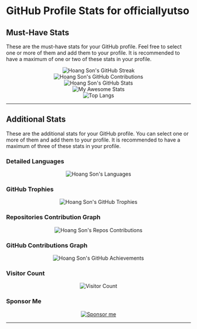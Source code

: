 # GitHub Profile Stats for officiallyutso

## Must-Have Stats

These are the must-have stats for your GitHub profile. Feel free to select one or more of them and add them to your profile. It is recommended to have a maximum of one or two of these stats in your profile.

<div align="center">
    <img src="https://github-readme-streak-stats.herokuapp.com/?user=officiallyutso&theme=radical" alt="Hoang Son's GitHub Streak" />
</div>

<div align="center">
    <img src="https://camo.githubusercontent.com/9adea6d5e35296a9a112cecc0ddac511f40c86c5dc4c529cb63bbd870363a7e4/68747470733a2f2f6769746875622d636f6e747269627574696f6e2d73746174732e76657263656c2e6170702f6170692f3f757365726e616d653d6f6666696369616c6c797574736f267468656d653d7261646963616c266c61796f75743d636f6d70616374" alt="Hoang Son's GitHub Contributions" />
</div>

<div align="center">
    <img src="https://github-readme-stats.vercel.app/api?username=officiallyutso&show_icons=true&theme=radical" alt="Hoang Son's GitHub Stats" />
</div>

<div align="center">
    <img src="https://awesome-github-stats.azurewebsites.net/user-stats/officiallyutso?cardType=level&theme=radical&preferLogin=false" alt="My Awesome Stats" />
</div>

<div align="center">
    <img src="https://github-readme-stats.vercel.app/api/top-langs/?username=officiallyutso&layout=compact&theme=radical&langs_count=20" alt="Top Langs" />
</div>

---

## Additional Stats

These are the additional stats for your GitHub profile. You can select one or more of them and add them to your profile. It is recommended to have a maximum of three of these stats in your profile.

### Detailed Languages
<div align="center">
    <img src="https://github-readme-stats.vercel.app/api/top-langs/?username=officiallyutso&langs_count=20&theme=radical" alt="Hoang Son's Languages" />
</div>

### GitHub Trophies
<div align="center">
    <img src="https://github-profile-trophy.vercel.app/?username=officiallyutso&theme=radical&no-frame=true&margin-w=4" alt="Hoang Son's GitHub Trophies" />
</div>

### Repositories Contribution Graph
<div align="center">
    <img src="https://ghchart.rshah.org/officiallyutso" alt="Hoang Son's Repos Contributions" />
</div>

### GitHub Contributions Graph
<div align="center">
    <img src="https://github-profile-summary-cards.vercel.app/api/cards/profile-details?username=officiallyutso&theme=radical" alt="Hoang Son's GitHub Achievements" />
</div>

### Visitor Count
<div align="center">
    <img src="https://visitor-badge.laobi.icu/badge?page_id=officiallyutso.officiallyutso" alt="Visitor Count" />
</div>

### Sponsor Me
<div align="center">
    <a href="https://github.com/sponsors/officiallyutso">
        <img src="https://img.shields.io/badge/Sponsor-%40officiallyutso-blue?style=flat&logo=github" alt="Sponsor me" />
    </a>
</div>

---
